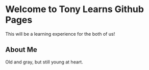 # Welcome to Tony Learns Github Pages

This will be a learning experience for the both of us!

## About Me

Old and gray, but still young at heart.


